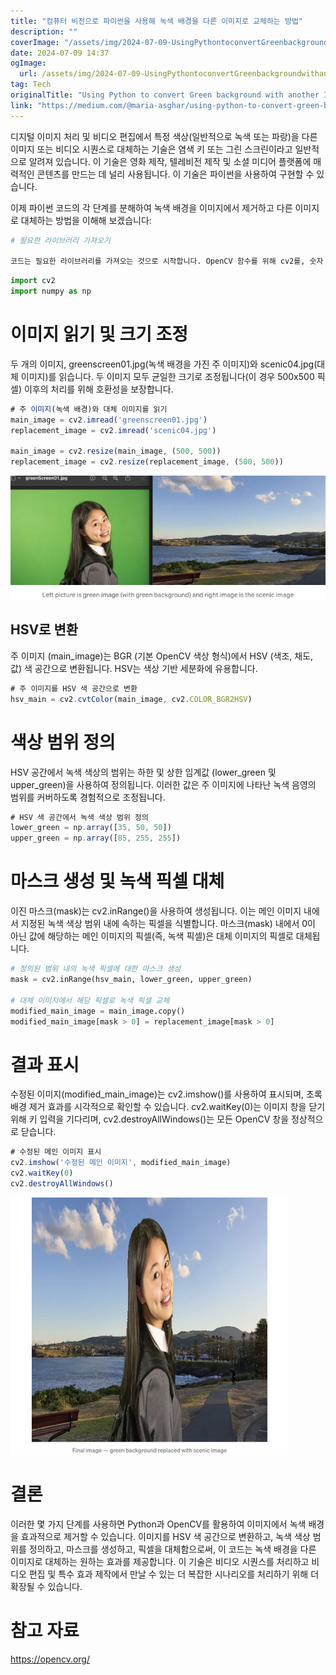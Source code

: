 ```yaml
---
title: "컴퓨터 비전으로 파이썬을 사용해 녹색 배경을 다른 이미지로 교체하는 방법"
description: ""
coverImage: "/assets/img/2024-07-09-UsingPythontoconvertGreenbackgroundwithanotherImageComputerVision_0.png"
date: 2024-07-09 14:37
ogImage: 
  url: /assets/img/2024-07-09-UsingPythontoconvertGreenbackgroundwithanotherImageComputerVision_0.png
tag: Tech
originalTitle: "Using Python to convert Green background with another Image | Computer Vision"
link: "https://medium.com/@maria-asghar/using-python-to-convert-green-background-with-another-image-computer-vision-acb0f70419d4"
---
```



디지털 이미지 처리 및 비디오 편집에서 특정 색상(일반적으로 녹색 또는 파랑)을 다른 이미지 또는 비디오 시퀀스로 대체하는 기술은 염색 키 또는 그린 스크린이라고 일반적으로 알려져 있습니다. 이 기술은 영화 제작, 텔레비전 제작 및 소셜 미디어 플랫폼에 매력적인 콘텐츠를 만드는 데 널리 사용됩니다. 이 기술은 파이썬을 사용하여 구현할 수 있습니다.

이제 파이썬 코드의 각 단계를 분해하여 녹색 배경을 이미지에서 제거하고 다른 이미지로 대체하는 방법을 이해해 보겠습니다:

```python
# 필요한 라이브러리 가져오기

코드는 필요한 라이브러리를 가져오는 것으로 시작합니다. OpenCV 함수를 위해 cv2를, 숫자 연산을 위해 numpy를 가져옵니다.
```

<!-- TIL 수평 -->
<ins class="adsbygoogle"
     style="display:block"
     data-ad-client="ca-pub-4877378276818686"
     data-ad-slot="1549334788"
     data-ad-format="auto"
     data-full-width-responsive="true"></ins>
<script>
(adsbygoogle = window.adsbygoogle || []).push({});
</script>

```js
import cv2
import numpy as np
```

# 이미지 읽기 및 크기 조정

두 개의 이미지, greenscreen01.jpg(녹색 배경을 가진 주 이미지)와 scenic04.jpg(대체 이미지)를 읽습니다. 두 이미지 모두 균일한 크기로 조정됩니다(이 경우 500x500 픽셀) 이후의 처리를 위해 호환성을 보장합니다.

```js
# 주 이미지(녹색 배경)와 대체 이미지를 읽기
main_image = cv2.imread('greenscreen01.jpg')
replacement_image = cv2.imread('scenic04.jpg')

main_image = cv2.resize(main_image, (500, 500))
replacement_image = cv2.resize(replacement_image, (500, 500))
```

<!-- TIL 수평 -->
<ins class="adsbygoogle"
     style="display:block"
     data-ad-client="ca-pub-4877378276818686"
     data-ad-slot="1549334788"
     data-ad-format="auto"
     data-full-width-responsive="true"></ins>
<script>
(adsbygoogle = window.adsbygoogle || []).push({});
</script>


![Image](/assets/img/2024-07-09-UsingPythontoconvertGreenbackgroundwithanotherImageComputerVision_0.png)

## HSV로 변환

주 이미지 (main_image)는 BGR (기본 OpenCV 색상 형식)에서 HSV (색조, 채도, 값) 색 공간으로 변환됩니다. HSV는 색상 기반 세분화에 유용합니다.

```js
# 주 이미지를 HSV 색 공간으로 변환
hsv_main = cv2.cvtColor(main_image, cv2.COLOR_BGR2HSV)
```


<!-- TIL 수평 -->
<ins class="adsbygoogle"
     style="display:block"
     data-ad-client="ca-pub-4877378276818686"
     data-ad-slot="1549334788"
     data-ad-format="auto"
     data-full-width-responsive="true"></ins>
<script>
(adsbygoogle = window.adsbygoogle || []).push({});
</script>

# 색상 범위 정의

HSV 공간에서 녹색 색상의 범위는 하한 및 상한 임계값 (lower_green 및 upper_green)을 사용하여 정의됩니다. 이러한 값은 주 이미지에 나타난 녹색 음영의 범위를 커버하도록 경험적으로 조정됩니다.

```js
# HSV 색 공간에서 녹색 색상 범위 정의
lower_green = np.array([35, 50, 50])
upper_green = np.array([85, 255, 255])
``` 

# 마스크 생성 및 녹색 픽셀 대체

<!-- TIL 수평 -->
<ins class="adsbygoogle"
     style="display:block"
     data-ad-client="ca-pub-4877378276818686"
     data-ad-slot="1549334788"
     data-ad-format="auto"
     data-full-width-responsive="true"></ins>
<script>
(adsbygoogle = window.adsbygoogle || []).push({});
</script>

이진 마스크(mask)는 cv2.inRange()을 사용하여 생성됩니다. 이는 메인 이미지 내에서 지정된 녹색 색상 범위 내에 속하는 픽셀을 식별합니다. 마스크(mask) 내에서 0이 아닌 값에 해당하는 메인 이미지의 픽셀(즉, 녹색 픽셀)은 대체 이미지의 픽셀로 대체됩니다.

```python
# 정의된 범위 내의 녹색 픽셀에 대한 마스크 생성
mask = cv2.inRange(hsv_main, lower_green, upper_green)

# 대체 이미지에서 해당 픽셀로 녹색 픽셀 교체
modified_main_image = main_image.copy()
modified_main_image[mask > 0] = replacement_image[mask > 0]
```

# 결과 표시

수정된 이미지(modified_main_image)는 cv2.imshow()를 사용하여 표시되며, 초록 배경 제거 효과를 시각적으로 확인할 수 있습니다. cv2.waitKey(0)는 이미지 창을 닫기 위해 키 입력을 기다리며, cv2.destroyAllWindows()는 모든 OpenCV 창을 정상적으로 닫습니다.

<!-- TIL 수평 -->
<ins class="adsbygoogle"
     style="display:block"
     data-ad-client="ca-pub-4877378276818686"
     data-ad-slot="1549334788"
     data-ad-format="auto"
     data-full-width-responsive="true"></ins>
<script>
(adsbygoogle = window.adsbygoogle || []).push({});
</script>

```js
# 수정된 메인 이미지 표시
cv2.imshow('수정된 메인 이미지', modified_main_image)
cv2.waitKey(0)
cv2.destroyAllWindows()
```

![2024-07-09-UsingPythontoconvertGreenbackgroundwithanotherImageComputerVision_1](/assets/img/2024-07-09-UsingPythontoconvertGreenbackgroundwithanotherImageComputerVision_1.png)

# 결론

이러한 몇 가지 단계를 사용하면 Python과 OpenCV를 활용하여 이미지에서 녹색 배경을 효과적으로 제거할 수 있습니다. 이미지를 HSV 색 공간으로 변환하고, 녹색 색상 범위를 정의하고, 마스크를 생성하고, 픽셀을 대체함으로써, 이 코드는 녹색 배경을 다른 이미지로 대체하는 원하는 효과를 제공합니다. 이 기술은 비디오 시퀀스를 처리하고 비디오 편집 및 특수 효과 제작에서 만날 수 있는 더 복잡한 시나리오를 처리하기 위해 더 확장될 수 있습니다.


<!-- TIL 수평 -->
<ins class="adsbygoogle"
     style="display:block"
     data-ad-client="ca-pub-4877378276818686"
     data-ad-slot="1549334788"
     data-ad-format="auto"
     data-full-width-responsive="true"></ins>
<script>
(adsbygoogle = window.adsbygoogle || []).push({});
</script>

# 참고 자료

https://opencv.org/
